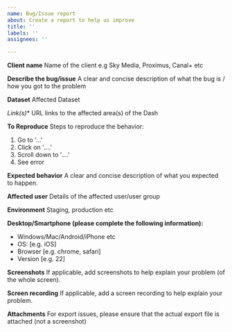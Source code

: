 ```yaml
---
name: Bug/Issue report
about: Create a report to help us improve
title: ''
labels: ''
assignees: ''

---
```


**Client name**
Name of the client e.g Sky Media, Proximus, Canal+ etc

**Describe the bug/issue**
A clear and concise description of what the bug is / how you got to the problem

**Dataset**
Affected Dataset

*Link(s)**
URL links to the affected area(s) of the Dash

**To Reproduce**
Steps to reproduce the behavior:
1. Go to '...'
2. Click on '....'
3. Scroll down to '....'
4. See error

**Expected behavior**
A clear and concise description of what you expected to happen.

**Affected user**
Details of the affected user/user group

**Environment**
Staging, production etc

**Desktop/Smartphone (please complete the following information):**
 - Windows/Mac/Android/iPhone etc
 - OS: [e.g. iOS]
 - Browser [e.g. chrome, safari]
 - Version [e.g. 22]

**Screenshots**
If applicable, add screenshots to help explain your problem (of the whole screen).

**Screen recording**
If applicable, add a screen recording to help explain your problem.

**Attachments**
For export issues, please ensure that the actual export file is attached (not a screenshot)
